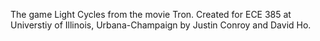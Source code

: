 The game Light Cycles from the movie Tron. Created for ECE 385 at Universtiy of Illinois, Urbana-Champaign by Justin Conroy and David Ho.